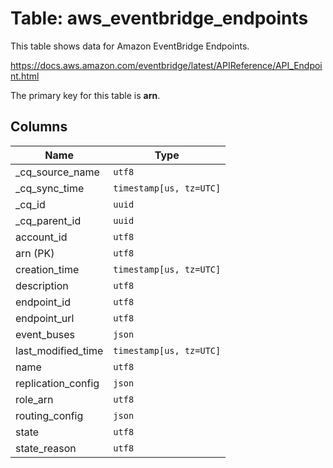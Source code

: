 # Table: aws_eventbridge_endpoints

This table shows data for Amazon EventBridge Endpoints.

https://docs.aws.amazon.com/eventbridge/latest/APIReference/API_Endpoint.html

The primary key for this table is **arn**.

## Columns

| Name          | Type          |
| ------------- | ------------- |
|_cq_source_name|`utf8`|
|_cq_sync_time|`timestamp[us, tz=UTC]`|
|_cq_id|`uuid`|
|_cq_parent_id|`uuid`|
|account_id|`utf8`|
|arn (PK)|`utf8`|
|creation_time|`timestamp[us, tz=UTC]`|
|description|`utf8`|
|endpoint_id|`utf8`|
|endpoint_url|`utf8`|
|event_buses|`json`|
|last_modified_time|`timestamp[us, tz=UTC]`|
|name|`utf8`|
|replication_config|`json`|
|role_arn|`utf8`|
|routing_config|`json`|
|state|`utf8`|
|state_reason|`utf8`|